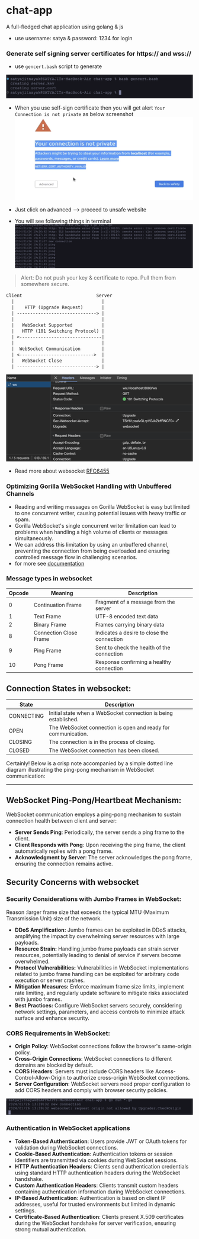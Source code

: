 # chat-app

A full-fledged chat application using golang &amp; js

- use username: satya & password: 1234 for login

### Generate self signing server certificates for https:// and wss://

- use `gencert.bash` script to generate

![generate_server_certificate](/assets/generate-certificates.png)

- When you use self-sign certificate then you will get alert `Your Connection is not private` as below screenshot
  ![connection_not_private](/assets/connection_not_private.png)

- Just click on advanced --> proceed to unsafe website

- You will see following things in terminal
  ![terminal_output](/assets/terminal_output.png)

> Alert: Do not push your key & certificate to repo. Pull them from somewhere secure.

```
Client                            Server
  |                                 |
  |    HTTP (Upgrade Request)       |
  | ------------------------------> |
  |                                 |
  |   WebSocket Supported           |
  |   HTTP (101 Switching Protocol) |
  | <-------------------------------|
  |                                 |
  |  WebSocket Communication        |
  | <---------------------------->  |
  |   WebSocket Close               |
  | ------------------------------> |

```

![websockt_connection](/assets/websocket-coonection.png)

- Read more about websocket [RFC6455](https://datatracker.ietf.org/doc/html/rfc6455)

### Optimizing Gorilla WebSocket Handling with Unbuffered Channels

- Reading and writing messages on Gorilla WebSocket is easy but limited to one concurrent writer, causing potential issues with heavy traffic or spam.
- Gorilla WebSocket's single concurrent writer limitation can lead to problems when handling a high volume of clients or messages simultaneously.
- We can address this limitation by using an unbuffered channel, preventing the connection from being overloaded and ensuring controlled message flow in challenging scenarios.
- for more see [documentation](https://github.com/gorilla/websocket/blob/main/examples/chat/client.go#L47)

### Message types in websocket

| Opcode | Meaning                | Description                                |
| ------ | ---------------------- | ------------------------------------------ |
| 0      | Continuation Frame     | Fragment of a message from the server      |
| 1      | Text Frame             | UTF-8 encoded text data                    |
| 2      | Binary Frame           | Frames carrying binary data                |
| 8      | Connection Close Frame | Indicates a desire to close the connection |
| 9      | Ping Frame             | Sent to check the health of the connection |
| 10     | Pong Frame             | Response confirming a healthy connection   |

## Connection States in websocket:

| State      | Description                                                     |
| ---------- | --------------------------------------------------------------- |
| CONNECTING | Initial state when a WebSocket connection is being established. |
| OPEN       | The WebSocket connection is open and ready for communication.   |
| CLOSING    | The connection is in the process of closing.                    |
| CLOSED     | The WebSocket connection has been closed.                       |

Certainly! Below is a crisp note accompanied by a simple dotted line diagram illustrating the ping-pong mechanism in WebSocket communication:

---

## WebSocket Ping-Pong/Heartbeat Mechanism:

WebSocket communication employs a ping-pong mechanism to sustain connection health between client and server:

- **Server Sends Ping**: Periodically, the server sends a ping frame to the client.
- **Client Responds with Pong**: Upon receiving the ping frame, the client automatically replies with a pong frame.
- **Acknowledgment by Server**: The server acknowledges the pong frame, ensuring the connection remains active.

## Security Concerns with websocket

### Security Considerations with Jumbo Frames in WebSocket:

Reason :larger frame size that exceeds the typical MTU (Maximum Transmission Unit) size of the network.

- **DDoS Amplification:** Jumbo frames can be exploited in DDoS attacks, amplifying the impact by overwhelming server resources with large payloads.
- **Resource Strain:** Handling jumbo frame payloads can strain server resources, potentially leading to denial of service if servers become overwhelmed.
- **Protocol Vulnerabilities:** Vulnerabilities in WebSocket implementations related to jumbo frame handling can be exploited for arbitrary code execution or server crashes.
- **Mitigation Measures:** Enforce maximum frame size limits, implement rate limiting, and regularly update software to mitigate risks associated with jumbo frames.
- **Best Practices:** Configure WebSocket servers securely, considering network settings, parameters, and access controls to minimize attack surface and enhance security.

### CORS Requirements in WebSocket:

- **Origin Policy**: WebSocket connections follow the browser's same-origin policy.
- **Cross-Origin Connections**: WebSocket connections to different domains are blocked by default.
- **CORS Headers**: Servers must include CORS headers like Access-Control-Allow-Origin to authorize cross-origin WebSocket connections.
- **Server Configuration**: WebSocket servers need proper configuration to add CORS headers and comply with browser security policies.

![cors_error](/assets/cors-error.png)

### Authentication in WebSocket applications

- **Token-Based Authentication**: Users provide JWT or OAuth tokens for validation during WebSocket connections.
- **Cookie-Based Authentication**: Authentication tokens or session identifiers are transmitted via cookies during WebSocket sessions.
- **HTTP Authentication Headers**: Clients send authentication credentials using standard HTTP authentication headers during the WebSocket handshake.
- **Custom Authentication Headers**: Clients transmit custom headers containing authentication information during WebSocket connections.
- **IP-Based Authentication**: Authentication is based on client IP addresses, useful for trusted environments but limited in dynamic settings.
- **Certificate-Based Authentication**: Clients present X.509 certificates during the WebSocket handshake for server verification, ensuring strong mutual authentication.

